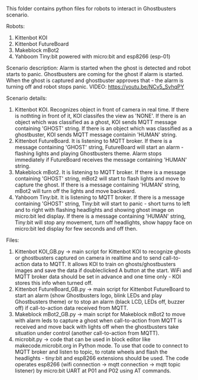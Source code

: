This folder contains python files for robots to interact in Ghostbusters scenario.

Robots:
  1. Kittenbot KOI
  2. Kittenbot FutureBoard
  3. Makeblock mBot2
  4. Yahboom Tiny:bit powered with micro:bit and esp8266 (esp-01)

Scenario description:
Alarm is started when the ghost is detected and robot starts to panic. Ghostbusters are coming for the ghost if alarm is started. When the ghost is captured and ghostbuster approves that - the alarm is turning off and robot stops panic.
VIDEO: https://youtu.be/NCv5_SvhqPY

Scenario details:
  1. Kittenbot KOI. Recognizes object in front of camera in real time. If there is nothting in front of it, KOI classifes the view as 'NONE'. If there is an object which was classified as a ghost, KOI sends MQTT message containing 'GHOST' string. If there is an object which was classified as a ghostbuster, KOI sends MQTT message containin 'HUMAN' string.
  2. Kittenbot FutureBoard. It is listening to MQTT broker. If there is a message containing 'GHOST' string, FutureBoard will start an alarm - flashing lights and playing Ghostbusters theme. Alarm stops immediately if FutureBoard receives the message containing 'HUMAN' string.
  3. Makeblock mBot2. It is listening to MQTT broker. If there is a message containing 'GHOST' string, mBot2 will start to flash lights and move to capture the ghost. If there is a message containing 'HUMAN' string, mBot2 will turn off the lights and move backward.
  4. Yahboom Tiny:bit. It is listening to MQTT broker. If there is a message containing 'GHOST' string, Tiny:bit will start to panic - short turns to left and to right with flashing headlights and showing ghost image on micro:bit led display. If there is a message containing 'HUMAN' string, Tiny:bit will stop any movement, turn off headlights, show happy face on micro:bit led display for few seconds and off then.

Files:
1. Kittenbot KOI_GB.py -> main script for Kittenbot KOI to recognize ghosts or ghostbusters captured on camera in realtime and to send call-to-action data to MQTT. It allows KOI to train on ghosts/ghostbusters images and save the data if doubleclicked A button at the start. WiFi and MQTT broker data should be set in advance and one time only - KOI stores this info when turned off.
2. Kittenbot FutureBoard_GB.py -> main script for Kittenbot FutureBoard to start an alarm (show Ghostbusters logo, blink LEDs and play Ghostbusters theme) or to stop an alarm (black LCD, LEDs off, buzzer off) if call-to-action data received from MQTT.
3. Makeblock mBot2_GB.py -> main script for Makeblock mBot2 to move with alarm leds to capture a ghost when call-to-action from MQTT is received and move back with lights off when the ghostbusters take situation under control (another call-to-action from MQTT).
4. microbit.py -> code that can be used in block editor like makecode.microbit.org in Python mode. To use that code to connect to MQTT broker and listen to topic, to rotate wheels and flash the headlights - tiny:bit and esp8266 extensions should be used. The code operates esp8266 (wifi connection -> mqtt connection -> mqtt topic listener) by micro:bit UART at P01 and P02 using AT commands.
